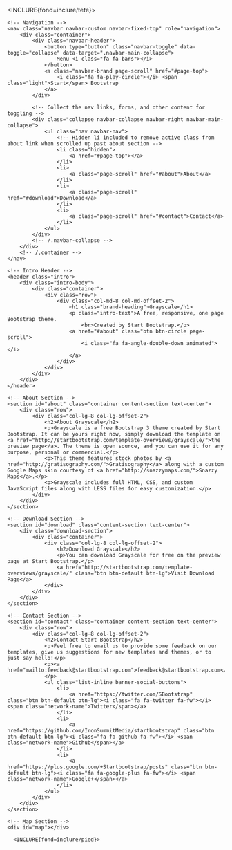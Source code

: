 <INCLURE{fond=inclure/tete}>

    <!-- Navigation -->
    <nav class="navbar navbar-custom navbar-fixed-top" role="navigation">
        <div class="container">
            <div class="navbar-header">
                <button type="button" class="navbar-toggle" data-toggle="collapse" data-target=".navbar-main-collapse">
                    Menu <i class="fa fa-bars"></i>
                </button>
                <a class="navbar-brand page-scroll" href="#page-top">
                    <i class="fa fa-play-circle"></i> <span class="light">Start</span> Bootstrap
                </a>
            </div>

            <!-- Collect the nav links, forms, and other content for toggling -->
            <div class="collapse navbar-collapse navbar-right navbar-main-collapse">
                <ul class="nav navbar-nav">
                    <!-- Hidden li included to remove active class from about link when scrolled up past about section -->
                    <li class="hidden">
                        <a href="#page-top"></a>
                    </li>
                    <li>
                        <a class="page-scroll" href="#about">About</a>
                    </li>
                    <li>
                        <a class="page-scroll" href="#download">Download</a>
                    </li>
                    <li>
                        <a class="page-scroll" href="#contact">Contact</a>
                    </li>
                </ul>
            </div>
            <!-- /.navbar-collapse -->
        </div>
        <!-- /.container -->
    </nav>

    <!-- Intro Header -->
    <header class="intro">
        <div class="intro-body">
            <div class="container">
                <div class="row">
                    <div class="col-md-8 col-md-offset-2">
                        <h1 class="brand-heading">Grayscale</h1>
                        <p class="intro-text">A free, responsive, one page Bootstrap theme.
                            <br>Created by Start Bootstrap.</p>
                        <a href="#about" class="btn btn-circle page-scroll">
                            <i class="fa fa-angle-double-down animated"></i>
                        </a>
                    </div>
                </div>
            </div>
        </div>
    </header>

    <!-- About Section -->
    <section id="about" class="container content-section text-center">
        <div class="row">
            <div class="col-lg-8 col-lg-offset-2">
                <h2>About Grayscale</h2>
                <p>Grayscale is a free Bootstrap 3 theme created by Start Bootstrap. It can be yours right now, simply download the template on <a href="http://startbootstrap.com/template-overviews/grayscale/">the preview page</a>. The theme is open source, and you can use it for any purpose, personal or commercial.</p>
                <p>This theme features stock photos by <a href="http://gratisography.com/">Gratisography</a> along with a custom Google Maps skin courtesy of <a href="http://snazzymaps.com/">Snazzy Maps</a>.</p>
                <p>Grayscale includes full HTML, CSS, and custom JavaScript files along with LESS files for easy customization.</p>
            </div>
        </div>
    </section>

    <!-- Download Section -->
    <section id="download" class="content-section text-center">
        <div class="download-section">
            <div class="container">
                <div class="col-lg-8 col-lg-offset-2">
                    <h2>Download Grayscale</h2>
                    <p>You can download Grayscale for free on the preview page at Start Bootstrap.</p>
                    <a href="http://startbootstrap.com/template-overviews/grayscale/" class="btn btn-default btn-lg">Visit Download Page</a>
                </div>
            </div>
        </div>
    </section>

    <!-- Contact Section -->
    <section id="contact" class="container content-section text-center">
        <div class="row">
            <div class="col-lg-8 col-lg-offset-2">
                <h2>Contact Start Bootstrap</h2>
                <p>Feel free to email us to provide some feedback on our templates, give us suggestions for new templates and themes, or to just say hello!</p>
                <p><a href="mailto:feedback@startbootstrap.com">feedback@startbootstrap.com</a>
                </p>
                <ul class="list-inline banner-social-buttons">
                    <li>
                        <a href="https://twitter.com/SBootstrap" class="btn btn-default btn-lg"><i class="fa fa-twitter fa-fw"></i> <span class="network-name">Twitter</span></a>
                    </li>
                    <li>
                        <a href="https://github.com/IronSummitMedia/startbootstrap" class="btn btn-default btn-lg"><i class="fa fa-github fa-fw"></i> <span class="network-name">Github</span></a>
                    </li>
                    <li>
                        <a href="https://plus.google.com/+Startbootstrap/posts" class="btn btn-default btn-lg"><i class="fa fa-google-plus fa-fw"></i> <span class="network-name">Google+</span></a>
                    </li>
                </ul>
            </div>
        </div>
    </section>

    <!-- Map Section -->
    <div id="map"></div>
    
      <INCLURE{fond=inclure/pied}>
